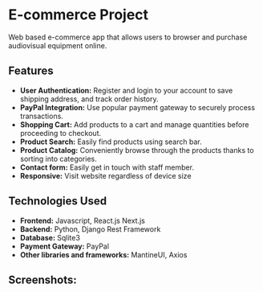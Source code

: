 # E-commerce Project

Web based e-commerce app that allows users to browser and purchase audiovisual equipment online.


## Features

* **User Authentication:** Register and login to your account to save shipping address, and track order history.
* **PayPal Integration:** Use popular payment gateway to securely process transactions.
* **Shopping Cart:** Add products to a cart and manage quantities before proceeding to checkout.
* **Product Search:** Easily find products using search bar.
* **Product Catalog:** Conveniently browse through the products thanks to sorting into categories.
* **Contact form:** Easily get in touch with staff member.
* **Responsive:** Visit website regardless of device size

## Technologies Used
* **Frontend:** Javascript, React.js Next.js
* **Backend:** Python, Django Rest Framework
* **Database:** Sqlite3
* **Payment Gateway:** PayPal
* **Other libraries and frameworks:** MantineUI, Axios


## Screenshots: